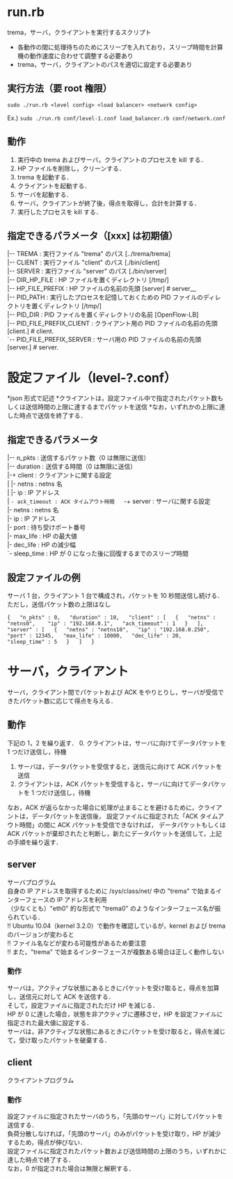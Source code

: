 # run.rb
trema，サーバ，クライアントを実行するスクリプト
* 各動作の間に処理待ちのためにスリープを入れており，スリープ時間を計算機の動作速度に合わせて調整する必要あり
* trema，サーバ，クライアントのパスを適切に設定する必要あり

## 実行方法（要 root 権限）
`sudo ./run.rb <level config> <load balancer> <network config>`

Ex.) `sudo ./run.rb conf/level-1.conf load_balancer.rb conf/network.conf`

## 動作
1. 実行中の trema およびサーバ，クライアントのプロセスを kill する．
2. HP ファイルを削除し，クリーンする．
3. trema を起動する．
4. クライアントを起動する．
5. サーバを起動する．
6. サーバ，クライアントが終了後，得点を取得し，合計を計算する．
7. 実行したプロセスを kill する．

## 指定できるパラメータ（[xxx] は初期値）
|-- TREMA          : 実行ファイル "trema" のパス [../trema/trema]  
|-- CLIENT         : 実行ファイル "client" のパス [./bin/client]  
|-- SERVER         : 実行ファイル "server" のパス [./bin/server]  
|-- DIR_HP_FILE    : HP ファイルを置くディレクトリ [/tmp/]  
|-- HP_FILE_PREFIX : HP ファイルの名前の先頭 [server] # server_<IP address>_<MAC address>  
|-- PID_PATH       : 実行したプロセスを記憶しておくための PID ファイルのディレクトリを置くディレクトリ [/tmp/]  
|-- PID_DIR        : PID ファイルを置くディレクトリの名前 [OpenFlow-LB]  
|-- PID_FILE_PREFIX_CLIENT : クライアント用の PID ファイルの名前の先頭 [client.] # client.<PID>  
`-- PID_FILE_PREFIX_SERVER : サーバ用の PID ファイルの名前の先頭 [server.] # server.<PID>  

# 設定ファイル（level-?.conf）
*json 形式で記述
*クライアントは，設定ファイル中で指定されたパケット数もしくは送信時間の上限に達するまでパケットを送信
*なお，いずれかの上限に達した時点で送信を終了する．

## 指定できるパラメータ
|-- n_pkts   : 送信するパケット数（0 は無限に送信）  
|-- duration : 送信する時間（0 は無限に送信）  
|-+ client   : クライアントに関する設定  
| |- netns       : netns 名  
| |- ip          : IP アドレス  
| `- ack_timeout : ACK タイムアウト時間  
`-+ server   : サーバに関する設定  
  |- netns       : netns 名  
  |- ip          : IP アドレス  
  |- port        : 待ち受けポート番号  
  |- max_life    : HP の最大値  
  |- dec_life    : HP の減少幅  
  `- sleep_time  : HP が 0 になった後に回復するまでのスリープ時間  

## 設定ファイルの例
サーバ 1 台，クライアント 1 台で構成され，パケットを 10 秒間送信し続ける．  
ただし，送信パケット数の上限はなし  

`{  
    "n_pkts" : 0,  
    "duration" : 10,  
    "client" : [  
	{  
            "netns" : "netns0",   
            "ip" : "192.168.0.1",  
            "ack_timeout" : 1  
        }  
    ],  
    "server" : [  
	{  
	    "netns" : "netns10",  
	    "ip" : "192.168.0.250",  
	    "port" : 12345,  
            "max_life" : 10000,  
	    "dec_life" : 20,  
	    "sleep_time" : 5  
	}  
    ]  
}`  

# サーバ，クライアント
サーバ，クライアント間でパケットおよび ACK をやりとりし，サーバが受信できたパケット数に応じて得点を与える．

## 動作
下記の 1，2 を繰り返す．
0. クライアントは，サーバに向けてデータパケットを 1 つだけ送信し，待機
1. サーバは，データパケットを受信すると，送信元に向けて ACK パケットを送信
2. クライアントは，ACK パケットを受信すると，サーバに向けてデータパケットを 1 つだけ送信し，待機  

なお，ACK が返らなかった場合に処理が止まることを避けるために，クライアントは，データパケットを送信後，
設定ファイルに指定された「ACK タイムアウト時間」の間に ACK パケットを受信できなければ，
データパケットもしくは ACK パケットが棄却されたと判断し，新たにデータパケットを送信して，上記の手順を繰り返す．

## server
サーバプログラム  
自身の IP アドレスを取得するために /sys/class/net/ 中の "trema" で始まるインターフェースの IP アドレスを利用  
 （少なくとも）"eth0" 的な形式で "trema0" のようなインターフェース名が振られている．  
!! Ubuntu 10.04（kernel 3.2.0）で動作を確認しているが，kernel および trema のバージョンが変わると  
!! ファイル名などが変わる可能性があるため要注意  
!! また，"trema" で始まるインターフェースが複数ある場合は正しく動作しない  

### 動作
サーバは，アクティブな状態にあるときにパケットを受け取ると，得点を加算し，送信元に対して ACK を送信する．  
そして，設定ファイルに指定されただけ HP を減じる．  
HP が 0 に達した場合，状態を非アクティブに遷移させ，HP を設定ファイルに指定された最大値に設定する．  
サーバは，非アクティブな状態にあるときにパケットを受け取ると，得点を減じて，受け取ったパケットを破棄する．  

## client
クライアントプログラム

### 動作
設定ファイルに指定されたサーバのうち，「先頭のサーバ」に対してパケットを送信する．  
負荷分散しなければ，「先頭のサーバ」のみがパケットを受け取り，HP が減少するため，得点が伸びない．  
設定ファイルに指定されたパケット数および送信時間の上限のうち，いずれかに達した時点で終了する．  
なお，0 が指定された場合は無限と解釈する．
